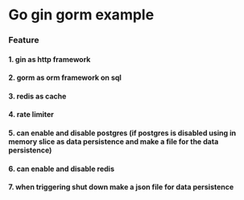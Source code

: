 # Go gin gorm example

### Feature 

#### 1. gin as http framework
#### 2. gorm as orm framework on sql
#### 3. redis as cache
#### 4. rate limiter
#### 5. can enable and disable postgres (if postgres is disabled using in memory slice as data persistence and make a file for the data persistence)
#### 6. can enable and disable redis
#### 7. when triggering shut down make a json file for data persistence
